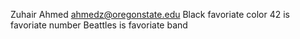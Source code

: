 Zuhair Ahmed
ahmedz@oregonstate.edu
Black favoriate color
42 is favoriate number
Beattles is favoriate band

